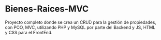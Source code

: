 # Bienes-Raices-MVC
Proyecto completo donde se crea un CRUD para la gestión de propiedades, con POO, MVC, utilizando PHP y MySQL por parte del Backend y JS, HTML y CSS para el FrontEnd.
